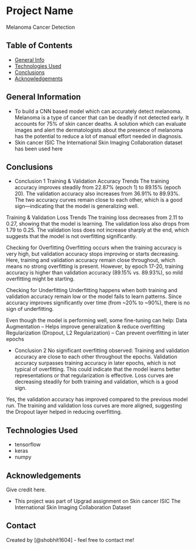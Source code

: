 # Project Name
Melanoma Cancer Detection



## Table of Contents
* [General Info](#general-information)
* [Technologies Used](#technologies-used)
* [Conclusions](#conclusions)
* [Acknowledgements](#acknowledgements)

<!-- You can include any other section that is pertinent to your problem -->

## General Information
- To build a CNN based model which can accurately detect melanoma. Melanoma is a type of cancer that can be deadly if not detected early. It accounts for 75% of skin cancer deaths. A solution which can evaluate images and alert the dermatologists about the presence of melanoma has the potential to reduce a lot of manual effort needed in diagnosis.
- Skin cancer ISIC The International Skin Imaging Collaboration dataset has been used here

<!-- You don't have to answer all the questions - just the ones relevant to your project. -->

## Conclusions
- Conclusion 1
  Training & Validation Accuracy Trends The training accuracy improves steadily from 22.87% (epoch 1) to 89.15% (epoch 20). The validation accuracy also increases from 36.91% to 89.93%. The two accuracy curves remain close to each other, which is a good sign—indicating that the model is generalizing well.

Training & Validation Loss Trends The training loss decreases from 2.11 to 0.27, showing that the model is learning. The validation loss also drops from 1.79 to 0.25. The validation loss does not increase sharply at the end, which suggests that the model is not overfitting significantly.

Checking for Overfitting Overfitting occurs when the training accuracy is very high, but validation accuracy stops improving or starts decreasing. Here, training and validation accuracy remain close throughout, which means no strong overfitting is present. However, by epoch 17-20, training accuracy is higher than validation accuracy (89.15% vs. 89.93%), so mild overfitting might be starting.

Checking for Underfitting Underfitting happens when both training and validation accuracy remain low or the model fails to learn patterns. Since accuracy improves significantly over time (from ~20% to ~90%), there is no sign of underfitting.

Even though the model is performing well, some fine-tuning can help: Data Augmentation – Helps improve generalization & reduce overfitting Regularization (Dropout, L2 Regularization) – Can prevent overfitting in later epochs
- Conclusion 2
  No significant overfitting observed: Training and validation accuracy are close to each other throughout the epochs. Validation accuracy surpasses training accuracy in later epochs, which is not typical of overfitting. This could indicate that the model learns better representations or that regularization is effective. Loss curves are decreasing steadily for both training and validation, which is a good sign.

Yes, the validation accuracy has improved compared to the previous model run. The training and validation loss curves are more aligned, suggesting the Dropout layer helped in reducing overfitting.


<!-- You don't have to answer all the questions - just the ones relevant to your project. -->


## Technologies Used
- tensorflow 
- keras 
- numpy 

<!-- As the libraries versions keep on changing, it is recommended to mention the version of library used in this project -->

## Acknowledgements
Give credit here.
- This project was part of Upgrad assignment on Skin cancer ISIC The International Skin Imaging Collaboration Dataset



## Contact
Created by [@shobhit1604] - feel free to contact me!


<!-- Optional -->
<!-- ## License -->
<!-- This project is open source and available under the [... License](). -->

<!-- You don't have to include all sections - just the one's relevant to your project -->
